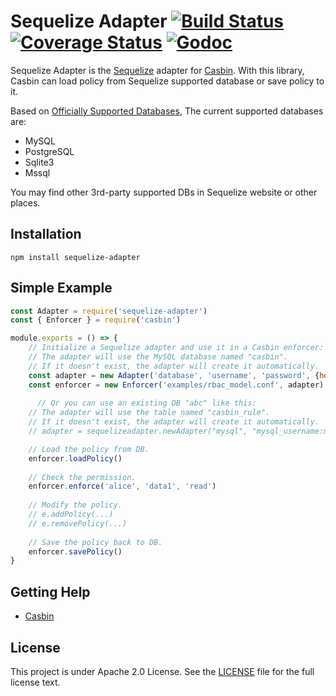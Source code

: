 Sequelize Adapter [![Build Status](https://travis-ci.org/casbin/sequelize-adapter.svg?branch=master)](https://travis-ci.org/casbin/sequelize-adapter) [![Coverage Status](https://coveralls.io/repos/github/casbin/sequelize-adapter/badge.svg?branch=master)](https://coveralls.io/github/casbin/sequelize-adapter?branch=master) [![Godoc](https://godoc.org/github.com/casbin/sequelize-adapter?status.svg)](https://godoc.org/github.com/casbin/sequelize-adapter)
====

Sequelize Adapter is the [Sequelize](https://github.com/sequelize/sequelize) adapter for [Casbin](https://github.com/casbin/node-casbin). With this library, Casbin can load policy from Sequelize supported database or save policy to it.

Based on [Officially Supported Databases](http://docs.sequelizejs.com), The current supported databases are:

- MySQL
- PostgreSQL
- Sqlite3
- Mssql

You may find other 3rd-party supported DBs in Sequelize website or other places.

## Installation

    npm install sequelize-adapter

## Simple Example

```javascript
const Adapter = require('sequelize-adapter')
const { Enforcer } = require('casbin')

module.exports = () => {
	// Initialize a Sequelize adapter and use it in a Casbin enforcer:
	// The adapter will use the MySQL database named "casbin".
	// If it doesn't exist, the adapter will create it automatically.
	const adapter = new Adapter('database', 'username', 'password', {host: 'localhost', dialect: 'mysql', port: 3306}) // Your driver and data source. 
	const enforcer = new Enforcer('examples/rbac_model.conf', adapter)
	
	  // Or you can use an existing DB "abc" like this:
    // The adapter will use the table named "casbin_rule".
    // If it doesn't exist, the adapter will create it automatically.
    // adapter = sequelizeadapter.newAdapter("mysql", "mysql_username:mysql_password@tcp(127.0.0.1:3306)/abc", true)

	// Load the policy from DB.
	enforcer.loadPolicy()
	
	// Check the permission.
	enforcer.enforce('alice', 'data1', 'read')
	
	// Modify the policy.
	// e.addPolicy(...)
	// e.removePolicy(...)
	
	// Save the policy back to DB.
	enforcer.savePolicy()
}
```

## Getting Help

- [Casbin](https://github.com/casbin/node-casbin)

## License

This project is under Apache 2.0 License. See the [LICENSE](LICENSE) file for the full license text.
